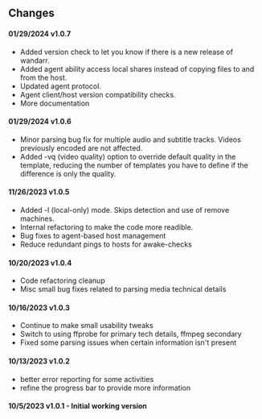 ## Changes

#### 01/29/2024 v1.0.7
* Added version check to let you know if there is a new release of wandarr.
* Added agent ability access local shares instead of copying files to and from the host.
* Updated agent protocol.
* Agent client/host version compatibility checks.
* More documentation

#### 01/29/2024 v1.0.6
* Minor parsing bug fix for multiple audio and subtitle tracks.  Videos previously encoded are not affected.
* Added -vq (video quality) option to override default quality in the template, reducing the number of templates you have to define if the difference is only the quality.

#### 11/26/2023 v1.0.5
* Added -l (local-only) mode. Skips detection and use of remove machines.
* Internal refactoring to make the code more readible.
* Bug fixes to agent-based host management
* Reduce redundant pings to hosts for awake-checks

#### 10/20/2023 v1.0.4
* Code refactoring cleanup
* Misc small bug fixes related to parsing media technical details

#### 10/16/2023 v1.0.3
* Continue to make small usability tweaks
* Switch to using ffprobe for primary tech details, ffmpeg secondary
* Fixed some parsing issues when certain information isn't present

#### 10/13/2023 v1.0.2
* better error reporting for some activities
* refine the progress bar to provide more information

#### 10/5/2023 v1.0.1 - Initial working version
